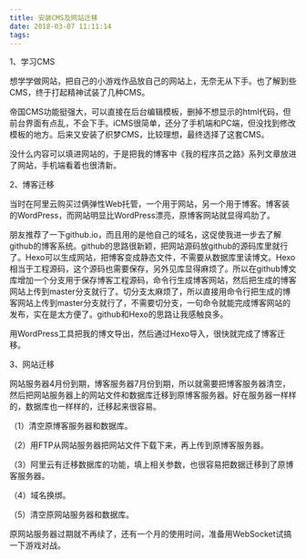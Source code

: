 ```yaml
---
title: 安装CMS及网站迁移
date: 2018-03-07 11:11:14
tags:
---
```


1、学习CMS

想学学做网站，把自己的小游戏作品放自己的网站上，无奈无从下手。也了解到些CMS，终于打起精神试装了几种CMS。

帝国CMS功能挺强大，可以直接在后台编辑模板，删掉不想显示的html代码，但前台界面有点乱，不会下手。iCMS很简单，还分了手机端和PC端，但没找到修改模板的地方。后来又安装了织梦CMS，比较理想，最终选择了这套CMS。

没什么内容可以填进网站的，于是把我的博客中《我的程序员之路》系列文章放进了网站，手机端看着也很清新。

2、博客迁移

当时在阿里云购买过俩弹性Web托管，一个用于网站，另一个用于博客。博客装的WordPress，而网站明显比WordPress漂亮，原博客网站就显得鸡肋了。

朋友推荐了一下github.io，而且用的是他自己的域名，这促使我进一步去了解github的博客系统。github的思路很新颖，把网站源码放github的源码库里就行了。Hexo可以生成网站，把博客变成静态文件，不需要从数据库里读博文。Hexo相当于工程源码，这个源码也需要保存，另外见库显得麻烦了。所以在github博文库增加一个分支用于保存博客工程源码，命令行生成博客网站，然后把生成的博客网站上传到master分支就行了。切分支太麻烦了，所以直接用命令行把生成的博客网站上传到master分支就行了，不需要切分支，一句命令就能完成博客网站的发布，实在是太方便了。github和Hexo的思路让我感触良多。

用WordPress工具把我的博文导出，然后通过Hexo导入，很快就完成了博客迁移。

3、网站迁移

网站服务器4月份到期，博客服务器7月份到期，所以就需要把博客服务器清空，然后把网站服务器上的网站文件和数据库迁移到原博客服务器。好在服务器一样样的，数据库也一样样的，迁移起来很容易。

（1）清空原博客服务器和数据库。

（2）用FTP从网站服务器把网站文件下载下来，再上传到原博客服务器。

（3）阿里云有迁移数据库的功能，填上相关参数，也很容易把数据迁移到了原博客服务器。

（4）域名换绑。

（5）清空原网站服务器和数据库。

原网站服务器过期就不再续了，还有一个月的使用时间，准备用WebSocket试搞一下游戏对战。
